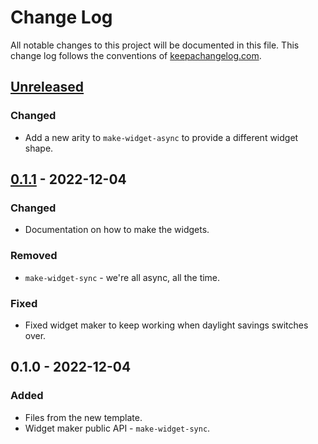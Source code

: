 # Change Log
All notable changes to this project will be documented in this file. This change log follows the conventions of [keepachangelog.com](http://keepachangelog.com/).

## [Unreleased]
### Changed
- Add a new arity to `make-widget-async` to provide a different widget shape.

## [0.1.1] - 2022-12-04
### Changed
- Documentation on how to make the widgets.

### Removed
- `make-widget-sync` - we're all async, all the time.

### Fixed
- Fixed widget maker to keep working when daylight savings switches over.

## 0.1.0 - 2022-12-04
### Added
- Files from the new template.
- Widget maker public API - `make-widget-sync`.

[Unreleased]: https://sourcehost.site/your-name/day-4_challenge-1/compare/0.1.1...HEAD
[0.1.1]: https://sourcehost.site/your-name/day-4_challenge-1/compare/0.1.0...0.1.1
